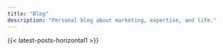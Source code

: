 ```yaml
---
title: "Blog"
description: "Personal blog about marketing, expertise, and life."
---
```


{{< latest-posts-horizontal1 >}}

